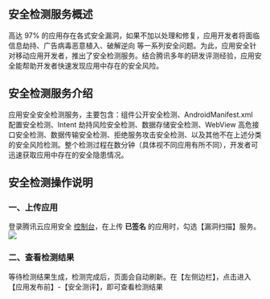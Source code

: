 ## 安全检测服务概述

高达 97% 的应用存在各式安全漏洞，如果不加以处理和修复，应用开发者将面临信息劫持、广告病毒恶意植入、破解逆向 等一系列安全问题。为此，应用安全针对移动应用开发者，推出了安全检测服务。结合腾讯多年的研发评测经验，应用安全能帮助开发者快速发现应用中存在的安全风险。

## 安全检测服务介绍
应用安全安全检测服务，主要包含：组件公开安全检测、AndroidManifest.xml 配置安全检测、Intent 劫持风险安全检测、数据存储安全检测、WebView 高危接口安全检测、数据传输安全检测、拒绝服务攻击安全检测、以及其他不在上述分类的安全风险检测。整个检测过程在数分钟（具体视不同应用有所不同），开发者可迅速获取应用中存在的安全隐患情况。

## 安全检测操作说明

### 一、上传应用
登录腾讯云应用安全 [控制台](http://console.cloud.tencent.com/legu/myapplication/index)，在上传 **已签名** 的应用时，勾选【漏洞扫描】服务。
![](https://mc.qcloudimg.com/static/img/4a682b451809a555143adab01afff6a6/image.png)

### 二、查看检测结果
等待检测结果生成，检测完成后，页面会自动刷新。在【左侧边栏】，点击进入【应用发布前】-【安全测评】，即可查看检测结果
